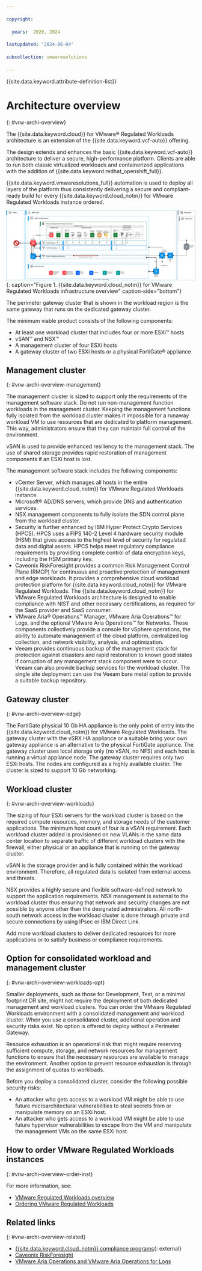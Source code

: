 ```yaml
---

copyright:

  years:  2020, 2024

lastupdated: "2024-06-04"

subcollection: vmwaresolutions

---
```


{{site.data.keyword.attribute-definition-list}}

# Architecture overview
{: #vrw-archi-overview}

The {{site.data.keyword.cloud}} for VMware® Regulated Workloads architecture is an extension of the {{site.data.keyword.vcf-auto}} offering.

The design extends and enhances the basic {{site.data.keyword.vcf-auto}} architecture to deliver a secure, high-performance platform. Clients are able to run both classic virtualized workloads and containerized applications with the addition of {{site.data.keyword.redhat_openshift_full}}.

{{site.data.keyword.vmwaresolutions_full}} automation is used to deploy all layers of the platform thus consistently delivering a secure and compliant-ready build for every {{site.data.keyword.cloud_notm}} for VMware Regulated Workloads instance ordered.

![{{site.data.keyword.cloud_notm}} for VMware Regulated Workloads infrastructure overview](../../images/vrw-v2-overview.svg "{{site.data.keyword.cloud_notm}} for VMware Regulated Workloads infrastructure overview"){: caption="Figure 1. {{site.data.keyword.cloud_notm}} for VMware Regulated Workloads infrastructure overview" caption-side="bottom"}

The perimeter gateway cluster that is shown in the workload region is the same gateway that runs on the dedicated gateway cluster.

The minimum viable product consists of the following components:
* At least one workload cluster that includes four or more ESXi™ hosts
* vSAN™ and NSX™
* A management cluster of four ESXi hosts
* A gateway cluster of two ESXi hosts or a physical FortiGate® appliance

## Management cluster
{: #vrw-archi-overview-management}

The management cluster is sized to support only the requirements of the management software stack. Do not run non-management function workloads in the management cluster. Keeping the management functions fully isolated from the workload cluster makes it impossible for a runaway workload VM to use resources that are dedicated to platform management. This way, administrators ensure that they can maintain full control of the environment.

vSAN is used to provide enhanced resiliency to the management stack. The use of shared storage provides rapid restoration of management components if an ESXi host is lost.

The management software stack includes the following components:
* vCenter Server, which manages all hosts in the entire {{site.data.keyword.cloud_notm}} for VMware Regulated Workloads instance.
* Microsoft® AD/DNS servers, which provide DNS and authentication services.
* NSX management components to fully isolate the SDN control plane from the workload cluster.
* Security is further enhanced by IBM Hyper Protect Crypto Services (HPCS). HPCS uses a FIPS 140-2 Level 4 hardware security module (HSM) that gives access to the highest level of security for regulated data and digital assets. HPCS helps meet regulatory compliance requirements by providing complete control of data encryption keys, including the HSM primary key.
* Caveonix RiskForesight provides a common Risk Management Control Plane (RMCP) for continuous and proactive protection of management and edge workloads. It provides a comprehensive cloud workload protection platform for {{site.data.keyword.cloud_notm}} for VMware Regulated Workloads. The {{site.data.keyword.cloud_notm}} for VMware Regulated Workloads architecture is designed to enable compliance with NIST and other necessary certifications, as required for the SaaS provider and SaaS consumer.
* VMware Aria® Operations™ Manager, VMware Aria Operations™ for Logs, and the optional VMware Aria Operations™ for Networks. These components collectively provide a console for vSphere operations, the ability to automate management of the cloud platform, centralized log collection, and network visibility, analysis, and optimization.  
* Veeam provides continuous backup of the management stack for protection against disasters and rapid restoration to known good states if corruption of any management stack component were to occur. Veeam can also provide backup services for the workload cluster. The single site deployment can use the Veeam bare metal option to provide a suitable backup repository.

## Gateway cluster
{: #vrw-archi-overview-edge}

The FortiGate physical 10 Gb HA appliance is the only point of entry into the {{site.data.keyword.cloud_notm}} for VMware Regulated Workloads. The gateway cluster with the vSRX HA appliance or a suitable bring your own gateway appliance is an alternative to the physical FortiGate appliance. The gateway cluster uses local storage only (no vSAN, no NFS) and each host is running a virtual appliance node. The gateway cluster requires only two ESXi hosts. The nodes are configured as a highly available cluster. The cluster is sized to support 10 Gb networking.

## Workload cluster
{: #vrw-archi-overview-workloads}

The sizing of four ESXi servers for the workload cluster is based on the required compute resources, memory, and storage needs of the customer applications. The minimum host count of four is a vSAN requirement. Each workload cluster added is provisioned on new VLANs in the same data center location to separate traffic of different workload clusters with the firewall, either physical or an appliance that is running on the gateway cluster.

vSAN is the storage provider and is fully contained within the workload environment. Therefore, all regulated data is isolated from external access and threats.

NSX provides a highly secure and flexible software-defined network to support the application requirements. NSX management is external to the workload cluster thus ensuring that network and security changes are not possible by anyone other than the designated administrators. All north-south network access in the workload cluster is done through private and secure connections by using IPsec or IBM Direct Link.

Add more workload clusters to deliver dedicated resources for more applications or to satisfy business or compliance requirements.

## Option for consolidated workload and management cluster
{: #vrw-archi-overview-workloads-opt}

Smaller deployments, such as those for Development, Test, or a minimal footprint DR site, might not require the deployment of both dedicated management and workload clusters. You can order the VMware Regulated Workloads environment with a consolidated management and workload cluster. When you use a consolidated cluster, additional operation and security risks exist. No option is offered to deploy without a Perimeter Gateway.

Resource exhaustion is an operational risk that might require reserving sufficient compute, storage, and network resources for management functions to ensure that the necessary resources are available to manage the environment. Another option to prevent resource exhaustion is through the assignment of quotas to workloads.

Before you deploy a consolidated cluster, consider the following possible security risks:
* An attacker who gets access to a workload VM might be able to use future microarchitectural vulnerabilities to steal secrets from or manipulate memory on an ESXi host.
* An attacker who gets access to a workload VM might be able to use future hypervisor vulnerabilities to escape from the VM and manipulate the management VMs on the same ESXi host.

## How to order VMware Regulated Workloads instances
{: #vrw-archi-overview-order-inst}

For more information, see:
* [VMware Regulated Workloads overview](/docs/vmwaresolutions?topic=vmwaresolutions-vrw-overview)
* [Ordering VMware Regulated Workloads](/docs/vmwaresolutions?topic=vmwaresolutions-vrw-orderinginstance-req)

## Related links
{: #vrw-archi-overview-related}

* [{{site.data.keyword.cloud_notm}} compliance programs](https://www.ibm.com/cloud/compliance){: external}
* [Caveonix RiskForesight](/docs/vmwaresolutions?topic=vmwaresolutions-caveonix_considerations)
* [VMware Aria Operations and VMware Aria Operations for Logs](/docs/vmwaresolutions?topic=vmwaresolutions-vrops_overview)

